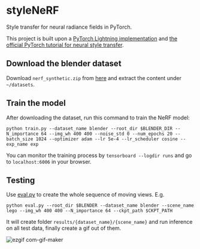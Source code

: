 # styleNeRF

Style transfer for neural radiance fields in PyTorch. 

This project is built upon a [PyTorch Lightning implementation](https://github.com/kwea123/nerf_pl) and [the official PyTorch tutorial for neural style transfer](https://pytorch.org/tutorials/advanced/neural_style_tutorial.html). 

## Download the blender dataset

Download `nerf_synthetic.zip` from [here](https://drive.google.com/drive/folders/128yBriW1IG_3NJ5Rp7APSTZsJqdJdfc1) and extract the content under `~/datasets`.

## Train the model

After downloading the dataset, run this command to train the NeRF model:

```
python train.py --dataset_name blender --root_dir $BLENDER_DIR --N_importance 64 --img_wh 400 400 --noise_std 0 --num_epochs 20 --batch_size 1024 --optimizer adam --lr 5e-4 --lr_scheduler cosine --exp_name exp
```

You can monitor the training process by `tensorboard --logdir runs` and go to `localhost:6006` in your browser.

## Testing

Use [eval.py](eval.py) to create the whole sequence of moving views.
E.g.
```
python eval.py --root_dir $BLENDER --dataset_name blender --scene_name lego --img_wh 400 400 --N_importance 64 --ckpt_path $CKPT_PATH
```

It will create folder `results/{dataset_name}/{scene_name}` and run inference on all test data, finally create a gif out of them.

![ezgif com-gif-maker](https://user-images.githubusercontent.com/40629249/124356665-6ca45680-dc17-11eb-8830-45399841ecdd.gif)
